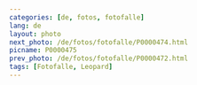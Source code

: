 ```yaml
---
categories: [de, fotos, fotofalle]
lang: de
layout: photo
next_photo: /de/fotos/fotofalle/P0000474.html
picname: P0000475
prev_photo: /de/fotos/fotofalle/P0000472.html
tags: [Fotofalle, Leopard]
---
```

